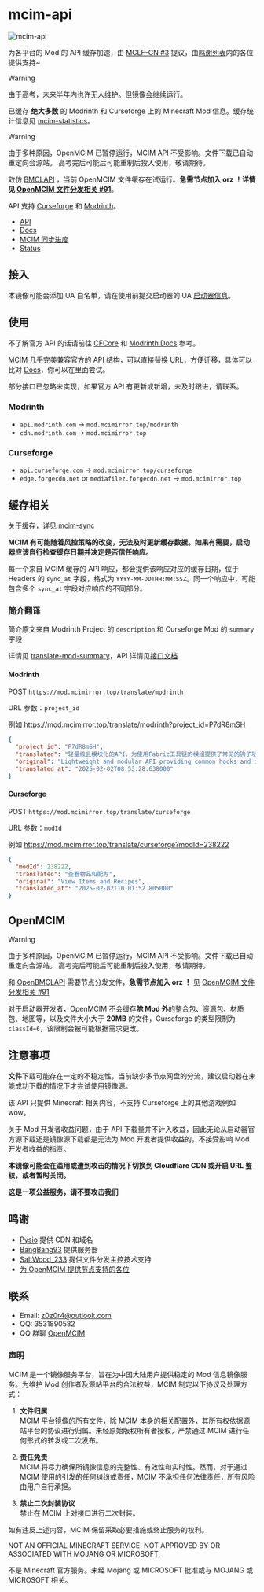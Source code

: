 # mcim-api

![mcim-api](https://socialify.git.ci/mcmod-info-mirror/mcim-api/image?description=1&font=Inter&issues=1&language=1&name=1&owner=1&pattern=Overlapping%20Hexagons&pulls=1&stargazers=1&theme=Auto)

为各平台的 Mod 的 API 缓存加速，由 [MCLF-CN #3](https://github.com/MCLF-CN/docs/issues/3) 提议，由[鸣谢列表](#鸣谢)内的各位提供支持~

> [!WARNING]
> 由于高考，未来半年内也许无人维护。但镜像会继续运行。

已缓存 **绝大多数** 的 Modrinth 和 Curseforge 上的 Minecraft Mod 信息。缓存统计信息见 [mcim-statistics](https://mod.mcimirror.top/statistics)。

> [!WARNING]
> 由于多种原因，OpenMCIM 已暂停运行，MCIM API 不受影响。文件下载已自动重定向会源站。
> 高考完后可能后可能重制后投入使用，敬请期待。

效仿 [BMCLAPI](https://bmclapidoc.bangbang93.com) ，当前 OpenMCIM 文件缓存在试运行。**急需节点加入 orz ！详情见 [OpenMCIM 文件分发相关 #91](https://github.com/mcmod-info-mirror/mcim/issues/91)**。

API 支持 [Curseforge](https://curseforge.com/) 和 [Modrinth](https://modrinth.com/)。

- [API](https://mod.mcimirror.top)
- [Docs](https://mod.mcimirror.top/docs)
- [MCIM 同步进度](https://t.me/mcim_sync)
- [Status](https://status.mcimirror.top)

## 接入

本镜像可能会添加 UA 白名单，请在使用前提交启动器的 UA [启动器信息](https://github.com/mcmod-info-mirror/mcim/issues/4)。

## 使用

不了解官方 API 的话请前往 [CFCore](https://docs.curseforge.com) 和 [Modrinth Docs](https://docs.modrinth.com) 参考。

MCIM 几乎完美兼容官方的 API 结构，可以直接替换 URL，方便迁移，具体可以比对 [Docs](https://mod.mcimirror.top/docs)，你可以在里面尝试。

部分接口已忽略未实现，如果官方 API 有更新或新增，未及时跟进，请联系。

### Modrinth

- `api.modrinth.com` -> `mod.mcimirror.top/modrinth`
- `cdn.modrinth.com` -> `mod.mcimirror.top`

### Curseforge

- `api.curseforge.com` -> `mod.mcimirror.top/curseforge`
- `edge.forgecdn.net` or `mediafilez.forgecdn.net` -> `mod.mcimirror.top`

## 缓存相关

关于缓存，详见 [mcim-sync](https://github.com/mcmod-info-mirror/mcim-sync)

**MCIM 有可能随着风控策略的改变，无法及时更新缓存数据。如果有需要，启动器应该自行检查缓存日期并决定是否信任响应。**

每一个来自 MCIM 缓存的 API 响应，都会提供该响应对应的缓存日期，位于 Headers 的 `sync_at` 字段，格式为 `YYYY-MM-DDTHH:MM:SSZ`。同一个响应中，可能包含多个 `sync_at` 字段对应响应的不同部分。

### 简介翻译

简介原文来自 Modrinth Project 的 `description` 和 Curseforge Mod 的 `summary` 字段

详情见 [translate-mod-summary](https://github.com/mcmod-info-mirror/translate-mod-summary)，API 详情见[接口文档](https://mod.mcimirror.top/docs#/translate)

#### Modrinth

POST `https://mod.mcimirror.top/translate/modrinth`

URL 参数：`project_id`

例如 <https://mod.mcimirror.top/translate/modrinth?project_id=P7dR8mSH>

```json
{
  "project_id": "P7dR8mSH",
  "translated": "轻量级且模块化的API，为使用Fabric工具链的模组提供了常见的钩子功能和互操作性措施。",
  "original": "Lightweight and modular API providing common hooks and intercompatibility measures utilized by mods using the Fabric toolchain.",
  "translated_at": "2025-02-02T08:53:28.638000"
}
```

#### Curseforge

POST `https://mod.mcimirror.top/translate/curseforge`

URL 参数：`modId`

例如 <https://mod.mcimirror.top/translate/curseforge?modId=238222>

```json
{
  "modId": 238222,
  "translated": "查看物品和配方",
  "original": "View Items and Recipes",
  "translated_at": "2025-02-02T10:01:52.805000"
}
```

## OpenMCIM

> [!WARNING]
> 由于多种原因，OpenMCIM 已暂停运行，MCIM API 不受影响。文件下载已自动重定向会源站。
> 高考完后可能后可能重制后投入使用，敬请期待。

和 [OpenBMCLAPI](https://github.com/bangbang93/openbmclapi) 需要节点分发文件，**急需节点加入 orz ！** 见 [OpenMCIM 文件分发相关 #91](https://github.com/mcmod-info-mirror/mcim/issues/91)

对于启动器开发者，OpenMCIM 不会缓存**除 Mod 外**的整合包、资源包、材质包、地图等，以及文件大小大于 **20MB** 的文件，Curseforge 的类型限制为 `classId=6`，该限制会被可能根据需求更改。

## 注意事项

**文件**下载可能存在一定的不稳定性，当前缺少多节点网盘的分流，建议启动器在未能成功下载的情况下才尝试使用镜像源。

该 API 只提供 Minecraft 相关内容，不支持 Curseforge 上的其他游戏例如 wow。

关于 Mod 开发者收益问题，由于 API 下载量并不计入收益，因此无论从启动器官方源下载还是镜像源下载都是无法为 Mod 开发者提供收益的，不接受影响 Mod 开发者收益的指责。

**本镜像可能会在滥用或遭到攻击的情况下切换到 Cloudflare CDN 或开启 URL 鉴权，或者暂时关闭。**

**这是一项公益服务，请不要攻击我们**

## 鸣谢

- [Pysio](https://github.com/pysio2007) 提供 CDN 和域名
- [BangBang93](https://blog.bangbang93.com/) 提供服务器
- [SaltWood_233](https://github.com/SALTWOOD) 提供文件分发主控技术支持
- [为 OpenMCIM 提供节点支持的各位](https://files.mcimirror.top/dashboard/rank)

## 联系

- Email: z0z0r4@outlook.com
- QQ: 3531890582
- QQ 群聊 [OpenMCIM](https://qm.qq.com/q/ZSN6ilHEwC)

### 声明

MCIM 是一个镜像服务平台，旨在为中国大陆用户提供稳定的 Mod 信息镜像服务。为维护 Mod 创作者及源站平台的合法权益，MCIM 制定以下协议及处理方式：

1. **文件归属**  
   MCIM 平台镜像的所有文件，除 MCIM 本身的相关配置外，其所有权依据源站平台的协议进行归属。未经原始版权所有者授权，严禁通过 MCIM 进行任何形式的转发或二次发布。

2. **责任免责**  
   MCIM 将尽力确保所镜像信息的完整性、有效性和实时性。然而，对于通过 MCIM 使用的引发的任何纠纷或责任，MCIM 不承担任何法律责任，所有风险由用户自行承担。

3. **禁止二次封装协议**  
   禁止在 MCIM 上对接口进行二次封装。

如有违反上述内容，MCIM 保留采取必要措施或终止服务的权利。

NOT AN OFFICIAL MINECRAFT SERVICE. NOT APPROVED BY OR ASSOCIATED WITH MOJANG OR MICROSOFT.

不是 Minecraft 官方服务。未经 Mojang 或 MICROSOFT 批准或与 MOJANG 或 MICROSOFT 相关。
